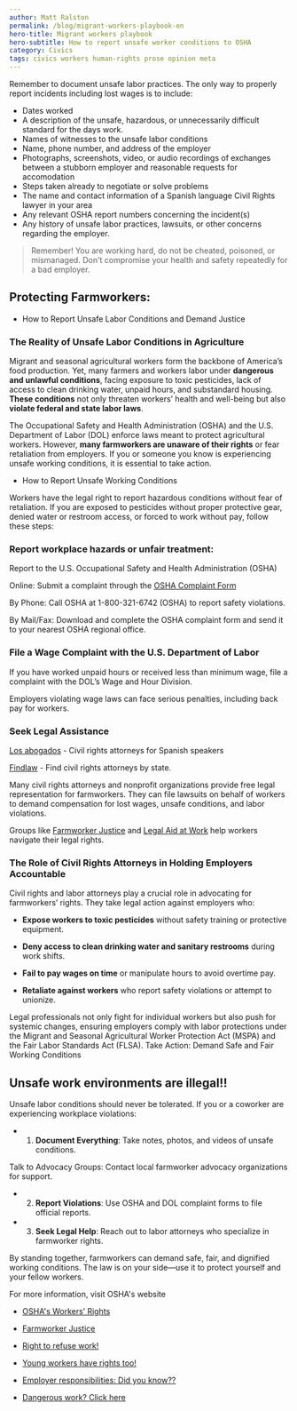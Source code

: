 ```yaml
---
author: Matt Ralston
permalink: /blog/migrant-workers-playbook-en
hero-title: Migrant workers playbook
hero-subtitle: How to report unsafe worker conditions to OSHA
category: Civics
tags: civics workers human-rights prose opinion meta
---
```


Remember to document unsafe labor practices. The only way to properly report incidents including lost wages is to include:

- Dates worked
- A description of the unsafe, hazardous, or unnecessarily difficult standard for the days work.
- Names of witnesses to the unsafe labor conditions
- Name, phone number, and address of the employer
- Photographs, screenshots, video, or audio recordings of exchanges between a stubborn employer and reasonable requests for accomodation
- Steps taken already to negotiate or solve problems
- The name and contact information of a Spanish language Civil Rights lawyer in your area
- Any relevant OSHA report numbers concerning the incident(s)
- Any history of unsafe labor practices, lawsuits, or other concerns regarding the employer.

>Remember! You are working hard, do not be cheated, poisoned, or mismanaged. Don't compromise your health and safety repeatedly for a bad employer.


## Protecting Farmworkers: 

- How to Report Unsafe Labor Conditions and Demand Justice


### The Reality of Unsafe Labor Conditions in Agriculture

Migrant and seasonal agricultural workers form the backbone of America’s food production. Yet, many farmers and workers labor under **dangerous and unlawful conditions**, facing exposure to toxic pesticides, lack of access to clean drinking water, unpaid hours, and substandard housing. **These conditions** not only threaten workers’ health and well-being but also **violate federal and state labor laws**.

The Occupational Safety and Health Administration (OSHA) and the U.S. Department of Labor (DOL) enforce laws meant to protect agricultural workers. However, **many farmworkers are unaware of their rights** or fear retaliation from employers. If you or someone you know is experiencing unsafe working conditions, it is essential to take action.


- How to Report Unsafe Working Conditions

Workers have the legal right to report hazardous conditions without fear of retaliation. If you are exposed to pesticides without proper protective gear, denied water or restroom access, or forced to work without pay, follow these steps:

### Report workplace hazards or unfair treatment:

Report to the U.S. Occupational Safety and Health Administration (OSHA)

Online: Submit a complaint through the [OSHA Complaint Form](https://www.osha.gov/workers/file-complaint)

By Phone: Call OSHA at 1-800-321-6742 (OSHA) to report safety violations.

By Mail/Fax: Download and complete the OSHA complaint form and send it to your nearest OSHA regional office.

### File a Wage Complaint with the U.S. Department of Labor

If you have worked unpaid hours or received less than minimum wage, file a complaint with the DOL’s Wage and Hour Division.

Employers violating wage laws can face serious penalties, including back pay for workers.

### Seek Legal Assistance

[Los abogados](https://losabogados.com/us-civil-rights) - Civil rights attorneys for Spanish speakers

[Findlaw](https://lawyers.findlaw.com/civil-rights/) - Find civil rights attorneys by state.

Many civil rights attorneys and nonprofit organizations provide free legal representation for farmworkers. They can file lawsuits on behalf of workers to demand compensation for lost wages, unsafe conditions, and labor violations.

Groups like [Farmworker Justice](https://www.farmworkerjustice.org/) and [Legal Aid at Work](https://legalaidatwork.org/) help workers navigate their legal rights.

### The Role of Civil Rights Attorneys in Holding Employers Accountable

Civil rights and labor attorneys play a crucial role in advocating for farmworkers’ rights. They take legal action against employers who:

- **Expose workers to toxic pesticides** without safety training or protective equipment.

- **Deny access to clean drinking water and sanitary restrooms** during work shifts.

- **Fail to pay wages on time** or manipulate hours to avoid overtime pay.

-  **Retaliate against workers** who report safety violations or attempt to unionize.

Legal professionals not only fight for individual workers but also push for systemic changes, ensuring employers comply with labor protections under the Migrant and Seasonal Agricultural Worker Protection Act (MSPA) and the Fair Labor Standards Act (FLSA).
Take Action: Demand Safe and Fair Working Conditions

## Unsafe work environments **are illegal**!!

Unsafe labor conditions should never be tolerated. If you or a coworker are experiencing workplace violations:

- 1. **Document Everything**: Take notes, photos, and videos of unsafe conditions.

Talk to Advocacy Groups: Contact local farmworker advocacy organizations for support.

- 2. **Report Violations**: Use OSHA and DOL complaint forms to file official reports.

- 3. **Seek Legal Help**: Reach out to labor attorneys who specialize in farmworker rights.


By standing together, farmworkers can demand safe, fair, and dignified working conditions. The law is on your side—use it to protect yourself and your fellow workers.

For more information, visit OSHA's website

- [OSHA's Workers’ Rights](https://www.osha.gov/workers)

- [Farmworker Justice](https://www.farmworkerjustice.org/)

- [Right to refuse work!](https://www.osha.gov/workers/right-to-refuse)

- [Young workers have rights too!](https://www.osha.gov/young-workers)

- [Employer responsibilities: Did you know??](http://www.osha.gov/workers/employer-responsibilities)

- [Dangerous work? Click here](http://www.osha.gov/workers/right-to-refuse)


